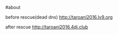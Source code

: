 #about

before rescue(dead dns)
<http://taroani2016.lv9.org>

after rescue
<http://taroani2016.4dj.club>
